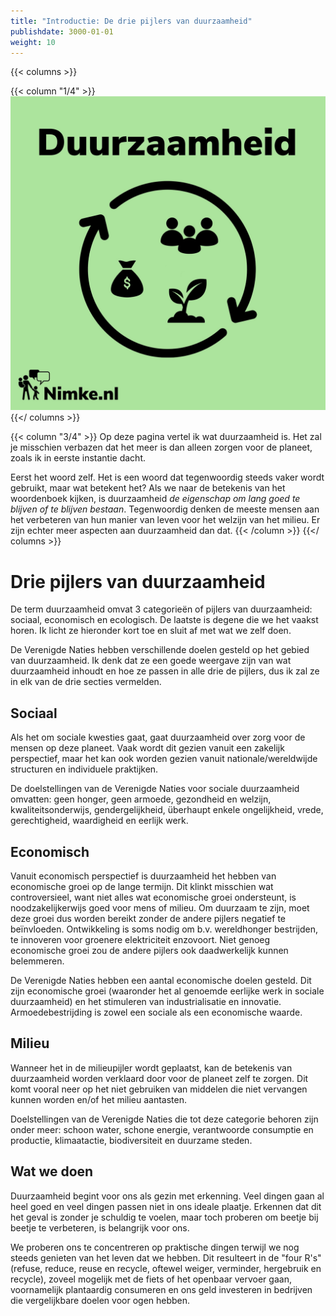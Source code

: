 ```yaml
---
title: "Introductie: De drie pijlers van duurzaamheid"
publishdate: 3000-01-01
weight: 10
---
```


{{< columns >}}

{{< column "1/4" >}}
![Afbeelding van duurzaamheid met mensen, geld, en een plant](/images/duurzaamheid.jpeg)
{{</ columns >}}

{{< column "3/4" >}}
Op deze pagina vertel ik wat duurzaamheid is. Het zal je misschien verbazen dat het meer is dan alleen zorgen voor de planeet, zoals ik in eerste instantie dacht.

Eerst het woord zelf. Het is een woord dat tegenwoordig steeds vaker wordt gebruikt, maar wat betekent het? Als we naar de betekenis van het woordenboek kijken, is duurzaamheid *de eigenschap om lang goed te blijven of te blijven bestaan*. Tegenwoordig denken de meeste mensen aan het verbeteren van hun manier van leven voor het welzijn van het milieu. Er zijn echter meer aspecten aan duurzaamheid dan dat.
{{< /column >}}
{{</ columns >}}

# Drie pijlers van duurzaamheid

De term duurzaamheid omvat 3 categorieën of pijlers van duurzaamheid: sociaal, economisch en ecologisch. De laatste is degene die we het vaakst horen. Ik licht ze hieronder kort toe en sluit af met wat we zelf doen.

De Verenigde Naties hebben verschillende doelen gesteld op het gebied van duurzaamheid. Ik denk dat ze een goede weergave zijn van wat duurzaamheid inhoudt en hoe ze passen in alle drie de pijlers, dus ik zal ze in elk van de drie secties vermelden.

## Sociaal

Als het om sociale kwesties gaat, gaat duurzaamheid over zorg voor de mensen op deze planeet. Vaak wordt dit gezien vanuit een zakelijk perspectief, maar het kan ook worden gezien vanuit nationale/wereldwijde structuren en individuele praktijken.

De doelstellingen van de Verenigde Naties voor sociale duurzaamheid omvatten: geen honger, geen armoede, gezondheid en welzijn, kwaliteitsonderwijs, gendergelijkheid, überhaupt enkele ongelijkheid, vrede, gerechtigheid, waardigheid en eerlijk werk.

## Economisch

Vanuit economisch perspectief is duurzaamheid het hebben van economische groei op de lange termijn. Dit klinkt misschien wat controversieel, want niet alles wat economische groei ondersteunt, is noodzakelijkerwijs goed voor mens of milieu. Om duurzaam te zijn, moet deze groei dus worden bereikt zonder de andere pijlers negatief te beïnvloeden. Ontwikkeling is soms nodig om b.v. wereldhonger bestrijden, te innoveren voor groenere elektriciteit enzovoort. Niet genoeg economische groei zou de andere pijlers ook daadwerkelijk kunnen belemmeren.

De Verenigde Naties hebben een aantal economische doelen gesteld. Dit zijn economische groei (waaronder het al genoemde eerlijke werk in sociale duurzaamheid) en het stimuleren van industrialisatie en innovatie. Armoedebestrijding is zowel een sociale als een economische waarde.

## Milieu

Wanneer het in de milieupijler wordt geplaatst, kan de betekenis van duurzaamheid worden verklaard door voor de planeet zelf te zorgen. Dit komt vooral neer op het niet gebruiken van middelen die niet vervangen kunnen worden en/of het milieu aantasten.

Doelstellingen van de Verenigde Naties die tot deze categorie behoren zijn onder meer: ​​schoon water, schone energie, verantwoorde consumptie en productie, klimaatactie, biodiversiteit en duurzame steden.

## Wat we doen

Duurzaamheid begint voor ons als gezin met erkenning. Veel dingen gaan al heel goed en veel dingen passen niet in ons ideale plaatje. Erkennen dat dit het geval is zonder je schuldig te voelen, maar toch proberen om beetje bij beetje te verbeteren, is belangrijk voor ons.

We proberen ons te concentreren op praktische dingen terwijl we nog steeds genieten van het leven dat we hebben. Dit resulteert in de "four R's" (refuse, reduce, reuse en recycle, oftewel weiger, verminder, hergebruik en recycle), zoveel mogelijk met de fiets of het openbaar vervoer gaan, voornamelijk plantaardig consumeren en ons geld investeren in bedrijven die vergelijkbare doelen voor ogen hebben.
